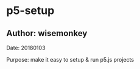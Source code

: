 # p5-setup
## Author: wisemonkey
Date: 20180103

Purpose:
make it easy to setup & run  p5.js  projects 
